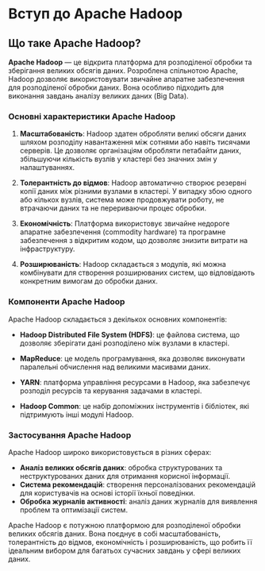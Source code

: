 # Вступ до Apache Hadoop

## Що таке Apache Hadoop?

**Apache Hadoop** — це відкрита платформа для розподіленої обробки та зберігання великих обсягів даних. Розроблена спільнотою Apache, Hadoop дозволяє використовувати звичайне апаратне забезпечення для розподіленої обробки даних. Вона особливо підходить для виконання завдань аналізу великих даних (Big Data).

### Основні характеристики Apache Hadoop

1. **Масштабованість**: Hadoop здатен обробляти великі обсяги даних шляхом розподілу навантаження між сотнями або навіть тисячами серверів. Це дозволяє організаціям обробляти петабайти даних, збільшуючи кількість вузлів у кластері без значних змін у налаштуваннях.

2. **Толерантність до відмов**: Hadoop автоматично створює резервні копії даних між різними вузлами в кластері. У випадку збою одного або кількох вузлів, система може продовжувати роботу, не втрачаючи даних та не перериваючи процес обробки.

3. **Економічність**: Платформа використовує звичайне недороге апаратне забезпечення (commodity hardware) та програмне забезпечення з відкритим кодом, що дозволяє знизити витрати на інфраструктуру.

4. **Розширюваність**: Hadoop складається з модулів, які можна комбінувати для створення розширюваних систем, що відповідають конкретним вимогам до обробки даних.

### Компоненти Apache Hadoop

Apache Hadoop складається з декількох основних компонентів:

- **Hadoop Distributed File System (HDFS)**: це файлова система, що дозволяє зберігати дані розподілено між вузлами в кластері.
  
- **MapReduce**: це модель програмування, яка дозволяє виконувати паралельні обчислення над великими масивами даних.
  
- **YARN**: платформа управління ресурсами в Hadoop, яка забезпечує розподіл ресурсів та керування задачами в кластері.

- **Hadoop Common**: це набір допоміжних інструментів і бібліотек, які підтримують інші модулі Hadoop.

### Застосування Apache Hadoop

Apache Hadoop широко використовується в різних сферах:

- **Аналіз великих обсягів даних**: обробка структурованих та неструктурованих даних для отримання корисної інформації.
- **Система рекомендацій**: створення персоналізованих рекомендацій для користувачів на основі історії їхньої поведінки.
- **Обробка журналів активності**: аналіз даних журналів для виявлення проблем та оптимізації систем.


Apache Hadoop є потужною платформою для розподіленої обробки великих обсягів даних. Вона поєднує в собі масштабованість, толерантність до відмов, економічність і розширюваність, що робить її ідеальним вибором для багатьох сучасних завдань у сфері великих даних.


